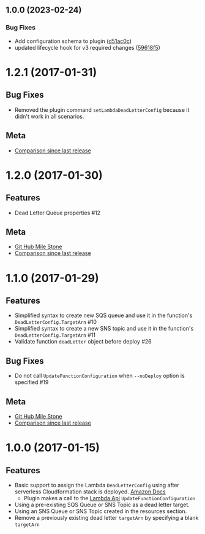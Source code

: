 ## 1.0.0 (2023-02-24)


### Bug Fixes

* Add configuration schema to plugin ([d51ac0c](https://github.com/digitalmaas/serverless-plugin-lambda-dead-letter/commit/d51ac0c84dff98930050b74c1558eb75633d6770))
* updated lifecycle hook for v3 required changes ([59618f5](https://github.com/digitalmaas/serverless-plugin-lambda-dead-letter/commit/59618f52b317e49570c543d6fc91cada5f76681d))

# 1.2.1 (2017-01-31)

## Bug Fixes
* Removed the plugin command `setLambdaDeadLetterConfig` because it didn't work in all scenarios.

## Meta
* [Comparison since last release](https://github.com/gmetzker/serverless-plugin-lambda-dead-letter/compare/v1.2.0...v1.2.1)


# 1.2.0 (2017-01-30)

## Features
* Dead Letter Queue properties #12

## Meta
* [Git Hub Mile Stone](https://github.com/gmetzker/serverless-plugin-lambda-dead-letter/milestone/2?closed=1)
* [Comparison since last release](https://github.com/gmetzker/serverless-plugin-lambda-dead-letter/compare/v1.1.0...v1.2.0)


# 1.1.0 (2017-01-29)

## Features
* Simplified syntax to create new SQS queue and use it in the function's `DeadLetterConfig.TargetArn` #10
* Simplified syntax to create a new SNS topic and use it in the function's `DeadLetterConfig.TargetArn` #11
* Validate function `deadLetter` object before deploy #26

 ## Bug Fixes
 * Do not call `UpdateFunctionConfiguration` when `--noDeploy` option is specified #19

 ## Meta
 * [Git Hub Mile Stone](https://github.com/gmetzker/serverless-plugin-lambda-dead-letter/milestone/3?closed=1)
 * [Comparison since last release](https://github.com/gmetzker/serverless-plugin-lambda-dead-letter/compare/v1.0.0...v1.1.0)

# 1.0.0 (2017-01-15)

## Features
* Basic support to assign the Lambda `DeadLetterConfig` using after serverless Cloudformation stack is deployed.  [Amazon Docs](http://docs.aws.amazon.com/lambda/latest/dg/dlq.html)
  * Plugin makes a call to the [Lambda Api](http://docs.aws.amazon.com/lambda/latest/dg/API_UpdateFunctionConfiguration.html)
 `UpdateFunctionConfiguration`
* Using a pre-existing SQS Queue or SNS Topic as a dead letter target.
* Using an SNS Queue or SNS Topic created in the resources section.
* Remove a previously existing dead letter `targetArn` by specifying a blank `targetArn`
